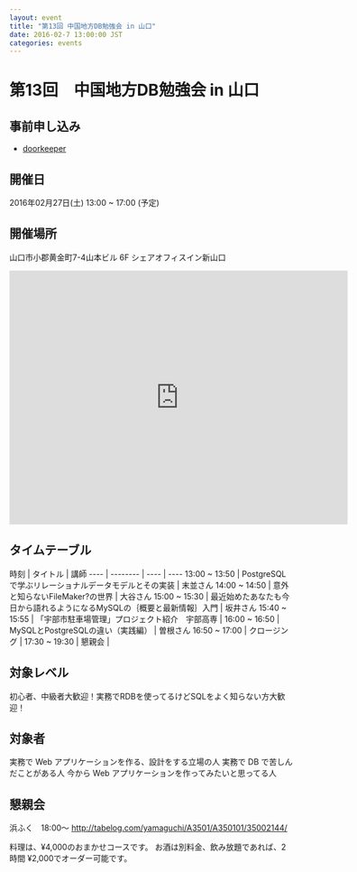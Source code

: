 ```yaml
---
layout: event
title: "第13回 中国地方DB勉強会 in 山口"
date: 2016-02-7 13:00:00 JST
categories: events
---
```


# 第13回　中国地方DB勉強会 in 山口

## 事前申し込み

* [doorkeeper](https://dbstudychugoku.doorkeeper.jp/events/35868)

## 開催日
2016年02月27日(土) 13:00 ~ 17:00 (予定)

## 開催場所　
山口市小郡黄金町7-4山本ビル 6F シェアオフィスイン新山口

<iframe src="https://www.google.com/maps/embed?pb=!1m18!1m12!1m3!1d3304.1327354501022!2d131.39467206443797!3d34.09173992309661!2m3!1f0!2f0!3f0!3m2!1i1024!2i768!4f13.1!3m3!1m2!1s0x354484de11c50cb5%3A0xd21570079cfe3069!2z44CSNzU0LTAwMjEg5bGx5Y-j55yM5bGx5Y-j5biC5bCP6YOh6buE6YeR55S677yX4oiS77yUIOWxseacrOODk-ODqw!5e0!3m2!1sja!2sjp!4v1449298462542" width="600" height="450" frameborder="0" style="border:0" allowfullscreen></iframe>

## タイムテーブル

時刻 | タイトル | 講師
---- | -------- | ---- | ----
13:00 ~ 13:50 | PostgreSQLで学ぶリレーショナルデータモデルとその実装 | 末並さん
14:00 ~ 14:50 | 意外と知らないFileMaker?の世界 | 大谷さん
15:00 ~ 15:30 | 最近始めたあなたも今日から語れるようになるMySQLの｛概要と最新情報｝入門 | 坂井さん
15:40 ~ 15:55 | 「宇部市駐車場管理」プロジェクト紹介　宇部高専 |
16:00 ~ 16:50 | MySQLとPostgreSQLの違い（実践編） | 曽根さん
16:50 ~ 17:00 | クロージング |
17:30 ~ 19:30 | 懇親会 |

## 対象レベル

初心者、中級者大歓迎！実務でRDBを使ってるけどSQLをよく知らない方大歓迎！

## 対象者

実務で Web アプリケーションを作る、設計をする立場の人
実務で DB で苦しんだことがある人
今から Web アプリケーションを作ってみたいと思ってる人

## 懇親会

浜ふく　18:00〜
http://tabelog.com/yamaguchi/A3501/A350101/35002144/

料理は、¥4,000のおまかせコースです。
お酒は別料金、飲み放題であれば、2時間 ¥2,000でオーダー可能です。
